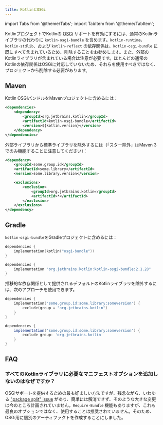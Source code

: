 ```yaml
---
title: KotlinとOSGi
---
```

import Tabs from '@theme/Tabs';
import TabItem from '@theme/TabItem';

KotlinプロジェクトでKotlinの [OSGi](https://www.osgi.org/) サポートを有効にするには、通常のKotlinライブラリの代わりに `kotlin-osgi-bundle` を含めます。`kotlin-runtime`、`kotlin-stdlib`、および `kotlin-reflect` の依存関係は、`kotlin-osgi-bundle` に既にすべて含まれているため、削除することをお勧めします。また、外部のKotlinライブラリが含まれている場合は注意が必要です。ほとんどの通常のKotlinの依存関係はOSGiに対応していないため、それらを使用すべきではなく、プロジェクトから削除する必要があります。

## Maven

Kotlin OSGiバンドルをMavenプロジェクトに含めるには：

```xml
<dependencies>
    <dependency>
        <groupId>org.jetbrains.kotlin</groupId>
        <artifactId>kotlin-osgi-bundle</artifactId>
        <version>${kotlin.version}</version>
    </dependency>
</dependencies>
```

外部ライブラリから標準ライブラリを除外するには（「スター除外」はMaven 3でのみ機能することに注意してください）：

```xml
<dependency>
    <groupId>some.group.id</groupId>
    <artifactId>some.library</artifactId>
    <version>some.library.version</version>

    <exclusions>
        <exclusion>
            <groupId>org.jetbrains.kotlin</groupId>
            <artifactId>*</artifactId>
        </exclusion>
    </exclusions>
</dependency>
```

## Gradle

`kotlin-osgi-bundle`をGradleプロジェクトに含めるには：

<Tabs groupId="build-script">
<TabItem value="kotlin" label="Kotlin" default>

```kotlin
dependencies {
    implementation(kotlin("osgi-bundle"))
}
```

</TabItem>
<TabItem value="groovy" label="Groovy" default>

```groovy
dependencies {
    implementation "org.jetbrains.kotlin:kotlin-osgi-bundle:2.1.20"
}
```

</TabItem>
</Tabs>

推移的な依存関係として提供されるデフォルトのKotlinライブラリを除外するには、次のアプローチを使用できます。

<Tabs groupId="build-script">
<TabItem value="kotlin" label="Kotlin" default>

```kotlin
dependencies {
    implementation("some.group.id:some.library:someversion") {
        exclude(group = "org.jetbrains.kotlin")
    }
}
```

</TabItem>
<TabItem value="groovy" label="Groovy" default>

```groovy
dependencies {
    implementation('some.group.id:some.library:someversion') {
        exclude group: 'org.jetbrains.kotlin'
    }
}
```

</TabItem>
</Tabs>

## FAQ

### すべてのKotlinライブラリに必要なマニフェストオプションを追加しないのはなぜですか？

OSGiサポートを提供するための最も好ましい方法ですが、残念ながら、いわゆる ["package split" issue](https://docs.osgi.org/specification/osgi.core/7.0.0/framework.module.html#d0e5999) があり、簡単には解消できず、そのような大きな変更は今のところ計画されていません。`Require-Bundle` 機能もありますが、これも最良のオプションではなく、使用することは推奨されていません。そのため、OSGi用に個別のアーティファクトを作成することにしました。